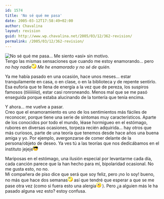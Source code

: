 ```yaml
---
id: 1574
title: 'No sé qué me pasa'
date: 2005-03-12T17:58:49+02:00
author: Chavalina
layout: revision
guid: http://www.wp.chavalina.net/2005/03/12/362-revision/
permalink: /2005/03/12/362-revision/
---
```

<img class="imgizqda" src="http://www.chavalina.net/imagenes/fotos/que-me-pasa.jpg" alt="No sé qué me pasa... " /> Me siento «así» sin motivo.  
Tengo las mismas sensaciones que cuando me estoy enamorando… pero _no hay nadie_![emo](/imagenes/emoticonos/pensativo.gif) _Me he enamorado y no sé de quién._

Ya me había pasado en una ocasión, hace unos meses… estar tranquilamente en casa, o en clase, o en la biblioteca y de repente sentirlo. Esa euforia que te llena de energía a la vez que de pereza, los suspiros famosos (_tiiiiiiiiia_), estar casi ronroneando. Menos mal que se me pasó enseguida porque estaba alucinando de la tontería que tenía encima.

Y ahora… me vuelve a pasar.  
Creo que el enamoramiento es uno de los sentimientos más fáciles de reconocer, porque tiene una serie de síntomas muy característicos. Aparte de los conocidos por todo el mundo, léase hormigueo en el estómago, rubores en diversas ocasiones, torpeza recién adquirida… hay otros que más curiosos, parte de una teoría que tenemos desde hace a&ntilde;os una buena amiga y yo. Por ejemplo, avergonzarse de comer delante de la persona/objeto de deseo. Ya ves t&uacute; a las teorías que nos dedicábamos en el instituto jejeje![gafas](/imagenes/emoticonos/gafas.gif) 

Mariposas en el estómago, una ilusión especial por levantarme cada día, cada canción parece que la han hecho para mí, bipolaridad ocasional. No me gusta esto, no no.  
Mi compa&ntilde;era de piso dice que será que soy feliz, pero &iexcl;no lo soy! bueno, no más que hace dos semanas![emo](/imagenes/emoticonos/pensativo.gif) así que tendré que esperar a que se me pase otra vez (como si fuera esto una alergia![emo](/imagenes/emoticonos/confuso.gif) ). Pero &iquest;a alguien más le ha pasado alguna vez esto? estoy confusa.
